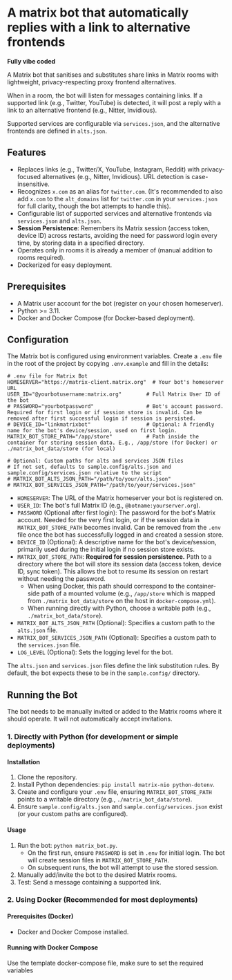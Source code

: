 # A matrix bot that automatically replies with a link to alternative frontends

**Fully vibe coded**

A Matrix bot that sanitises and substitutes share links in Matrix rooms with lightweight, privacy-respecting proxy frontend alternatives.

When in a room, the bot will listen for messages containing links. If a supported link (e.g., Twitter, YouTube) is detected, it will post a reply with a link to an alternative frontend (e.g., Nitter, Invidious).

Supported services are configurable via `services.json`, and the alternative frontends are defined in `alts.json`.

## Features

- Replaces links (e.g., Twitter/X, YouTube, Instagram, Reddit) with privacy-focused alternatives (e.g., Nitter, Invidious). URL detection is case-insensitive.
- Recognizes `x.com` as an alias for `twitter.com`. (It's recommended to also add `x.com` to the `alt_domains` list for `twitter.com` in your `services.json` for full clarity, though the bot attempts to handle this).
- Configurable list of supported services and alternative frontends via `services.json` and `alts.json`.
- **Session Persistence**: Remembers its Matrix session (access token, device ID) across restarts, avoiding the need for password login every time, by storing data in a specified directory.
- Operates only in rooms it is already a member of (manual addition to rooms required).
- Dockerized for easy deployment.

## Prerequisites

- A Matrix user account for the bot (register on your chosen homeserver).
- Python >= 3.11.
- Docker and Docker Compose (for Docker-based deployment).

## Configuration

The Matrix bot is configured using environment variables. Create a `.env` file in the root of the project by copying `.env.example` and fill in the details:

```env
# .env file for Matrix Bot
HOMESERVER="https://matrix-client.matrix.org"  # Your bot's homeserver URL
USER_ID="@yourbotusername:matrix.org"        # Full Matrix User ID of the bot
# PASSWORD="yourbotpassword"                 # Bot's account password. Required for first login or if session store is invalid. Can be removed after first successful login if session is persisted.
# DEVICE_ID="linkmatrixbot"                  # Optional: A friendly name for the bot's device/session, used on first login.
MATRIX_BOT_STORE_PATH="/app/store"           # Path inside the container for storing session data. E.g., /app/store (for Docker) or ./matrix_bot_data/store (for local)

# Optional: Custom paths for alts and services JSON files
# If not set, defaults to sample.config/alts.json and sample.config/services.json relative to the script
# MATRIX_BOT_ALTS_JSON_PATH="/path/to/your/alts.json"
# MATRIX_BOT_SERVICES_JSON_PATH="/path/to/your/services.json"
```

- `HOMESERVER`: The URL of the Matrix homeserver your bot is registered on.
- `USER_ID`: The bot's full Matrix ID (e.g., `@botname:yourserver.org`).
- `PASSWORD` (Optional after first login): The password for the bot's Matrix account. Needed for the very first login, or if the session data in `MATRIX_BOT_STORE_PATH` becomes invalid. Can be removed from the `.env` file once the bot has successfully logged in and created a session store.
- `DEVICE_ID` (Optional): A descriptive name for the bot's device/session, primarily used during the initial login if no session store exists.
- `MATRIX_BOT_STORE_PATH`: **Required for session persistence.** Path to a directory where the bot will store its session data (access token, device ID, sync token). This allows the bot to resume its session on restart without needing the password.
    - When using Docker, this path should correspond to the container-side path of a mounted volume (e.g., `/app/store` which is mapped from `./matrix_bot_data/store` on the host in `docker-compose.yml`).
    - When running directly with Python, choose a writable path (e.g., `./matrix_bot_data/store`).
- `MATRIX_BOT_ALTS_JSON_PATH` (Optional): Specifies a custom path to the `alts.json` file.
- `MATRIX_BOT_SERVICES_JSON_PATH` (Optional): Specifies a custom path to the `services.json` file.
- `LOG_LEVEL` (Optional): Sets the logging level for the bot.

The `alts.json` and `services.json` files define the link substitution rules. By default, the bot expects these to be in the `sample.config/` directory.

## Running the Bot

The bot needs to be manually invited or added to the Matrix rooms where it should operate. It will not automatically accept invitations.

### 1. Directly with Python (for development or simple deployments)

#### Installation

1.  Clone the repository.
2.  Install Python dependencies: `pip install matrix-nio python-dotenv`.
3.  Create and configure your `.env` file, ensuring `MATRIX_BOT_STORE_PATH` points to a writable directory (e.g., `./matrix_bot_data/store`).
4.  Ensure `sample.config/alts.json` and `sample.config/services.json` exist (or your custom paths are configured).

#### Usage

1.  Run the bot: `python matrix_bot.py`.
    *   On the first run, ensure `PASSWORD` is set in `.env` for initial login. The bot will create session files in `MATRIX_BOT_STORE_PATH`.
    *   On subsequent runs, the bot will attempt to use the stored session.
2.  Manually add/invite the bot to the desired Matrix rooms.
3.  Test: Send a message containing a supported link.

### 2. Using Docker (Recommended for most deployments)

#### Prerequisites (Docker)

- Docker and Docker Compose installed.

#### Running with Docker Compose

Use the template docker-compose file, make sure to set the required variables
